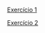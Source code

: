 <a href="https://vitorvalentimsilva.github.io/JavaScript/Exercicio1/" target="_blank">Exercício 1</a>

<a href="https://vitorvalentimsilva.github.io/JavaScript/Exercicio2/" target="_blank">Exercício 2</a>